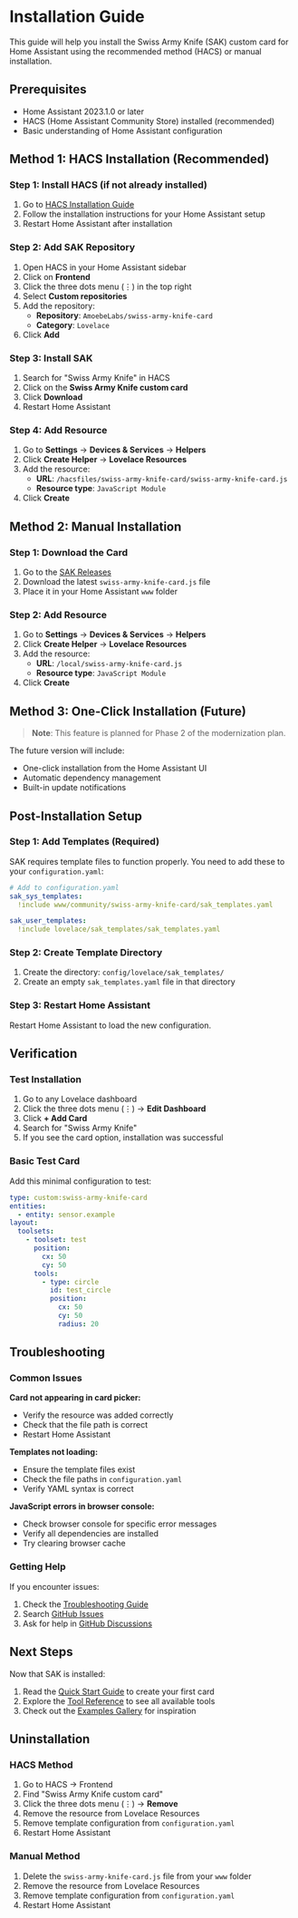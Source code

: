 # Installation Guide

This guide will help you install the Swiss Army Knife (SAK) custom card for Home Assistant using the recommended method (HACS) or manual installation.

## Prerequisites

- Home Assistant 2023.1.0 or later
- HACS (Home Assistant Community Store) installed (recommended)
- Basic understanding of Home Assistant configuration

## Method 1: HACS Installation (Recommended)

### Step 1: Install HACS (if not already installed)

1. Go to [HACS Installation Guide](https://hacs.xyz/docs/installation/manual)
2. Follow the installation instructions for your Home Assistant setup
3. Restart Home Assistant after installation

### Step 2: Add SAK Repository

1. Open HACS in your Home Assistant sidebar
2. Click on **Frontend**
3. Click the three dots menu (⋮) in the top right
4. Select **Custom repositories**
5. Add the repository:
   - **Repository**: `AmoebeLabs/swiss-army-knife-card`
   - **Category**: `Lovelace`
6. Click **Add**

### Step 3: Install SAK

1. Search for "Swiss Army Knife" in HACS
2. Click on the **Swiss Army Knife custom card**
3. Click **Download**
4. Restart Home Assistant

### Step 4: Add Resource

1. Go to **Settings** → **Devices & Services** → **Helpers**
2. Click **Create Helper** → **Lovelace Resources**
3. Add the resource:
   - **URL**: `/hacsfiles/swiss-army-knife-card/swiss-army-knife-card.js`
   - **Resource type**: `JavaScript Module`
4. Click **Create**

## Method 2: Manual Installation

### Step 1: Download the Card

1. Go to the [SAK Releases](https://github.com/AmoebeLabs/swiss-army-knife-card/releases)
2. Download the latest `swiss-army-knife-card.js` file
3. Place it in your Home Assistant `www` folder

### Step 2: Add Resource

1. Go to **Settings** → **Devices & Services** → **Helpers**
2. Click **Create Helper** → **Lovelace Resources**
3. Add the resource:
   - **URL**: `/local/swiss-army-knife-card.js`
   - **Resource type**: `JavaScript Module`
4. Click **Create**

## Method 3: One-Click Installation (Future)

> **Note**: This feature is planned for Phase 2 of the modernization plan.

The future version will include:
- One-click installation from the Home Assistant UI
- Automatic dependency management
- Built-in update notifications

## Post-Installation Setup

### Step 1: Add Templates (Required)

SAK requires template files to function properly. You need to add these to your `configuration.yaml`:

```yaml
# Add to configuration.yaml
sak_sys_templates:
  !include www/community/swiss-army-knife-card/sak_templates.yaml

sak_user_templates:
  !include lovelace/sak_templates/sak_templates.yaml
```

### Step 2: Create Template Directory

1. Create the directory: `config/lovelace/sak_templates/`
2. Create an empty `sak_templates.yaml` file in that directory

### Step 3: Restart Home Assistant

Restart Home Assistant to load the new configuration.

## Verification

### Test Installation

1. Go to any Lovelace dashboard
2. Click the three dots menu (⋮) → **Edit Dashboard**
3. Click **+ Add Card**
4. Search for "Swiss Army Knife"
5. If you see the card option, installation was successful

### Basic Test Card

Add this minimal configuration to test:

```yaml
type: custom:swiss-army-knife-card
entities:
  - entity: sensor.example
layout:
  toolsets:
    - toolset: test
      position:
        cx: 50
        cy: 50
      tools:
        - type: circle
          id: test_circle
          position:
            cx: 50
            cy: 50
            radius: 20
```

## Troubleshooting

### Common Issues

**Card not appearing in card picker:**
- Verify the resource was added correctly
- Check that the file path is correct
- Restart Home Assistant

**Templates not loading:**
- Ensure the template files exist
- Check the file paths in `configuration.yaml`
- Verify YAML syntax is correct

**JavaScript errors in browser console:**
- Check browser console for specific error messages
- Verify all dependencies are installed
- Try clearing browser cache

### Getting Help

If you encounter issues:

1. Check the [Troubleshooting Guide](../reference/troubleshooting.md)
2. Search [GitHub Issues](https://github.com/AmoebeLabs/swiss-army-knife-card/issues)
3. Ask for help in [GitHub Discussions](https://github.com/AmoebeLabs/swiss-army-knife-card/discussions)

## Next Steps

Now that SAK is installed:

1. Read the [Quick Start Guide](quick-start.md) to create your first card
2. Explore the [Tool Reference](../user-guides/tool-reference.md) to see all available tools
3. Check out the [Examples Gallery](../user-guides/examples.md) for inspiration

## Uninstallation

### HACS Method

1. Go to HACS → Frontend
2. Find "Swiss Army Knife custom card"
3. Click the three dots menu (⋮) → **Remove**
4. Remove the resource from Lovelace Resources
5. Remove template configuration from `configuration.yaml`
6. Restart Home Assistant

### Manual Method

1. Delete the `swiss-army-knife-card.js` file from your `www` folder
2. Remove the resource from Lovelace Resources
3. Remove template configuration from `configuration.yaml`
4. Restart Home Assistant